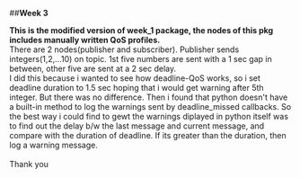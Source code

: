 
##**Week 3**

**This is the modified version of week_1 package, the nodes of this pkg includes manually written QoS profiles.**<br>
There are 2 nodes(publisher and subscriber). Publisher sends integers(1,2,...10) on topic. 1st five numbers are sent with a 1 sec gap in between, other five are sent at a 2 sec delay.  
I did this because i wanted to see how deadline-QoS works, so i set deadline duration to 1.5 sec hoping that i would get warning after 5th integer. But there was no difference. Then i found that python doesn't have a built-in method to log the warnings sent by deadline_missed callbacks. So the best way i could find to gewt the warnings diplayed in python itself was to find out the delay b/w the last message and current message, and compare with the duration of deadline. If its greater than the duration, then log a warning message.  
<br>
Thank you

